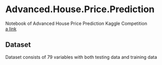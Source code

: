 # Advanced.House.Price.Prediction
Notebook of Advanced House Price Prediction Kaggle Competition </br>
[a link](https://www.kaggle.com/c/house-prices-advanced-regression-techniques)
## Dataset
Dataset consists of 79 variables with both testing data and training data
